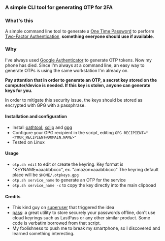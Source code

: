 ### A simple CLI tool for generating OTP for 2FA

### What's this

A simple command line tool to generate a [One Time Password](https://en.wikipedia.org/wiki/One-time_password) to perform [Two-Factor Authentication](https://en.wikipedia.org/wiki/Multi-factor_authentication), __something everyone should use if available__.

### Why

I've always used [Google Authenticator](https://play.google.com/store/apps/details?id=com.google.android.apps.authenticator2) to generate OTP tokens. Now my phone has died. Since I'm always at a command line, an easy way to generate OTPs is using the same workstation I'm already on.

**Pay attention that in order to generate an OTP, a secret key stored on the computer/device is needed. If this key is stolen, anyone can generate keys for you.**

In order to mitigate this security issue, the keys should be stored as encrypted with GPG with a passphrase.

#### Installation and configuration
* Install [oathtool](http://www.nongnu.org/oath-toolkit), [xclip](https://linux.die.net/man/1/xclip) and [gpg](https://gnupg.org)
* Configure your GPG recipient in the script, editing `GPG_RECIPIENT="<YOUR_RECIPIENT@DOMAIN.NAME>"`
* Tested on Linux

#### Usage
 - `otp.sh edit` to edit or create the keyring.
    Key format is "KEYNAME=aaabbbccc", ex. "amazon=aaabbbccc"
    The keyring default place will be `$HOME/.otpkeys.gpg`
 - `otp.sh service_name` to generate an OTP for the service
 - `otp.sh service_name -c` to copy the key directly into the main clipboad

#### Credits

- This kind guy on [superuser](https://superuser.com/questions/462478/is-there-a-google-authenticator-desktop-client/853318#853318) that triggered the idea
- [pass](https://linux.die.net/man/1/pass): a great utility to store securely your passwords offline, don't use cloud keyrings such as LastPass or any other similar product. Some code is verbatim borrowed from that script.
- My foolishness to push me to break my smartphone, so I discovered and learned something interesting.
